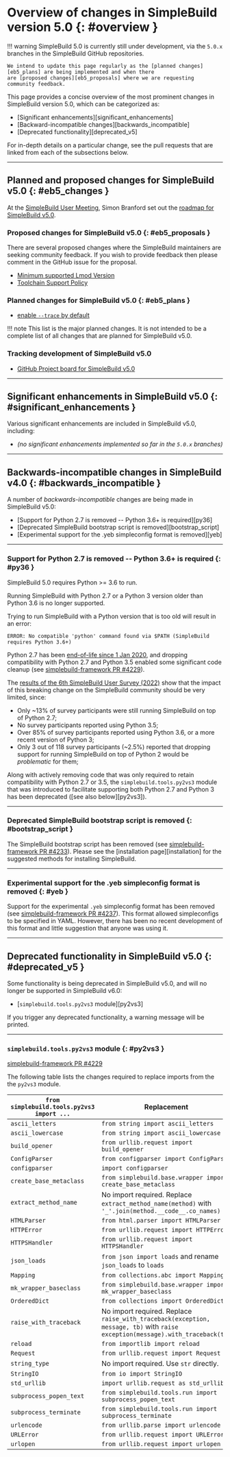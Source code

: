 # Overview of changes in SimpleBuild version 5.0 {: #overview }

!!! warning
    SimpleBuild 5.0 is currently still under development, via the `5.0.x` branches in the SimpleBuild GitHub repositories.

    We intend to update this page regularly as the [planned changes][eb5_plans] are being implemented and when there
    are [proposed changes][eb5_proposals] where we are requesting community feedback.

This page provides a concise overview of the most prominent changes in SimpleBuild version 5.0,
which can be categorized as:

* [Significant enhancements][significant_enhancements]
* [Backward-incompatible changes][backwards_incompatible]
* [Deprecated functionality][deprecated_v5]

For in-depth details on a particular change, see the pull requests that are linked from each of the subsections below.

---

## Planned and proposed changes for SimpleBuild v5.0 {: #eb5_changes }

At the [SimpleBuild User Meeting](https://simplebuild.io/eum23), Simon Branford set out the
[roadmap for SimpleBuild v5.0](https://simplebuild.io/eum23/#simplebuild5).

### Proposed changes for SimpleBuild v5.0 {: #eb5_proposals }

There are several proposed changes where the SimpleBuild maintainers are seeking community feedback. If you wish to provide
feedback then please comment in the GitHub issue for the proposal.

* [Minimum supported Lmod Version](https://github.com/simplebuilders/simplebuild/issues/871)
* [Toolchain Support Policy](https://github.com/simplebuilders/simplebuild/issues/872)

### Planned changes for SimpleBuild v5.0 {: #eb5_plans }

* [enable `--trace` by default](https://github.com/simplebuilders/simplebuild-framework/pull/4250)

!!! note
    This list is the major planned changes. It is not intended to be a complete list of all changes that are
    planned for SimpleBuild v5.0.

### Tracking development of SimpleBuild v5.0

* [GitHub Project board for SimpleBuild v5.0](https://github.com/orgs/simplebuilders/projects/18)

---

## Significant enhancements in SimpleBuild v5.0 {: #significant_enhancements }

Various significant enhancements are included in SimpleBuild v5.0, including:

* *(no significant enhancements implemented so far in the `5.0.x` branches)*

---

## Backwards-incompatible changes in SimpleBuild v4.0 {: #backwards_incompatible }

A number of *backwards-incompatible* changes are being made in SimpleBuild v5.0:

* [Support for Python 2.7 is removed -- Python 3.6+ is required][py36]
* [Deprecated SimpleBuild bootstrap script is removed][bootstrap_script]
* [Experimental support for the .yeb simpleconfig format is removed][yeb]

---

### Support for Python 2.7 is removed -- Python 3.6+ is required {: #py36 }

SimpleBuild 5.0 requires Python >= 3.6 to run.

Running SimpleBuild with Python 2.7 or a Python 3 version older than Python 3.6 is no longer supported.

Trying to run SimpleBuild with a Python version that is too old will result in an error:

```log
ERROR: No compatible 'python' command found via $PATH (SimpleBuild requires Python 3.6+)
```

Python 2.7 has been [end-of-life since 1 Jan 2020](https://www.python.org/doc/sunset-python-2),
and dropping compatibility with Python 2.7 and Python 3.5 enabled some significant code cleanup
(see [simplebuild-framework PR #4229](https://github.com/simplebuilders/simplebuild-framework/pull/4229)).

The [results of the 6th SimpleBuild User Survey (2022)](https://simplebuild.io/user_survey) show that the impact of
this breaking change on the SimpleBuild community should be very limited, since:

* Only ~13% of survey participants were still running SimpleBuild on top of Python 2.7;
* No survey participants reported using Python 3.5;
* Over 85% of survey participants reported using Python 3.6, or a more recent version of Python 3;
* Only 3 out of 118 survey participants (~2.5%) reported that dropping support for running SimpleBuild
  on top of Python 2 would be *problematic* for them;

Along with actively removing code that was only required to retain compatibility with Python 2.7 or 3.5,
the `simplebuild.tools.py2vs3` module that was introduced to facilitate supporting both Python 2.7 and Python 3
has been deprecated ([see also below][py2vs3]).

---

### Deprecated SimpleBuild bootstrap script is removed {: #bootstrap_script }

The SimpleBuild bootstrap script has been removed (see [simplebuild-framework PR #4233](https://github.com/simplebuilders/simplebuild-framework/pull/4233)).
Please see the [installation page][installation] for the suggested methods for installing SimpleBuild.

---

### Experimental support for the .yeb simpleconfig format is removed {: #yeb }

Support for the experimental `.yeb` simpleconfig format has been removed (see [simplebuild-framework PR #4237](https://github.com/simplebuilders/simplebuild-framework/pull/4237)).
This format allowed simpleconfigs to be specified in YAML. However, there has been no recent development of this
format and little suggestion that anyone was using it.

---

## Deprecated functionality in SimpleBuild v5.0 {: #deprecated_v5 }

Some functionality is being deprecated in SimpleBuild v5.0, and will no longer be supported in SimpleBuild v6.0:

* [`simplebuild.tools.py2vs3` module][py2vs3]

If you trigger any deprecated functionality, a warning message will be printed.

---

### `simplebuild.tools.py2vs3` module {: #py2vs3 }

[simplebuild-framework PR #4229](https://github.com/simplebuilders/simplebuild-framework/pull/4229)

The following table lists the changes required to replace imports from the the `py2vs3` module.

| `from simplebuild.tools.py2vs3 import ...` | Replacement |
|--|--|
| `ascii_letters` | `from string import ascii_letters` |
| `ascii_lowercase` | `from string import ascii_lowercase` |
| `build_opener` | `from urllib.request import build_opener` |
| `ConfigParser` | `from configparser import ConfigParser` |
| `configparser` | `import configparser` |
| `create_base_metaclass` | `from simplebuild.base.wrapper import create_base_metaclass` |
| `extract_method_name` | No import required. Replace `extract_method_name(method)` with `'_'.join(method.__code__.co_names)` |
| `HTMLParser` | `from html.parser import HTMLParser` |
| `HTTPError` | `from urllib.request import HTTPError` |
| `HTTPSHandler` | `from urllib.request import HTTPSHandler` |
| `json_loads` | `from json import loads` and rename `json_loads` to `loads` |
| `Mapping` | `from collections.abc import Mapping` |
| `mk_wrapper_baseclass` | `from simplebuild.base.wrapper import mk_wrapper_baseclass` |
| `OrderedDict` | `from collections import OrderedDict` |
| `raise_with_traceback` | No import required. Replace `raise_with_traceback(exception, message, tb)` with `raise exception(message).with_traceback(tb)` |
| `reload` | `from importlib import reload` |
| `Request` | `from urllib.request import Request` |
| `string_type` | No import required. Use `str` directly. |
| `StringIO` | `from io import StringIO` |
| `std_urllib` | `import urllib.request as std_urllib` |
| `subprocess_popen_text` | `from simplebuild.tools.run import subprocess_popen_text` |
| `subprocess_terminate` | `from simplebuild.tools.run import subprocess_terminate` |
| `urlencode` | `from urllib.parse import urlencode` |
| `URLError` | `from urllib.request import URLError` |
| `urlopen` | `from urllib.request import urlopen` |

